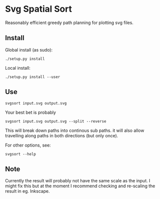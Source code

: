 # Svg Spatial Sort


Reasonably efficient greedy path planning for plotting svg files.


## Install

Global install (as sudo):


    ./setup.py install


Local install:

    ./setup.py install --user


## Use

    svgsort input.svg output.svg

Your best bet is probably

    svgsort input.svg output.svg --split --reverse

This will break down paths into continous sub paths. it will also allow
travelling along paths in both directions (but only once).

For other options, see:

    svgsort --help


## Note

Currently the result will probably not have the same scale as the input. I
might fix this but at the moment I recommend checking and re-scaling the result
in eg. Inkscape.


